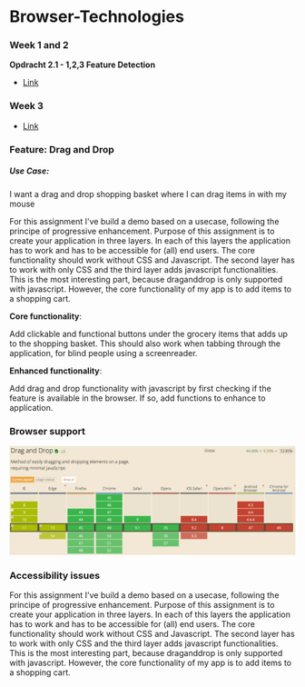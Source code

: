 # Browser-Technologies

### Week 1 and 2

**Opdracht 2.1 - 1,2,3 Feature Detection**

* [Link](https://strexx.github.io/Browser-Technologies/week2/index.html)

### Week 3

* [Link](https://strexx.github.io/Browser-Technologies/week3/index.html)

### Feature: Drag and Drop

##### Use Case: 
I want a drag and drop shopping basket where I can drag items in with my mouse

For this assignment I've build a demo based on a usecase, following the principe of progressive enhancement. Purpose of this assignment is to create your application in three layers. In each of this layers the application has to work and has to be accessible for (all) end users. The core functionality should work without CSS and Javascript. The second layer has to work with only CSS and the third layer adds javascript functionalities. This is the most interesting part, because draganddrop is only supported with javascript. However, the core functionality of my app is to add items to a shopping cart.

**Core functionality**: 

Add clickable and functional buttons under the grocery items that adds up to the shopping basket. This should also work when tabbing through the application, for blind people using a screenreader.

**Enhanced functionality**: 

Add drag and drop functionality with javascript by first checking if the feature is available in the browser. If so, add functions to enhance to application.

### Browser support

![CanIUse](readme/caniuse_draganddrop.png)

### Accessibility issues

For this assignment I've build a demo based on a usecase, following the principe of progressive enhancement. Purpose of this assignment is to create your application in three layers. In each of this layers the application has to work and has to be accessible for (all) end users. The core functionality should work without CSS and Javascript. The second layer has to work with only CSS and the third layer adds javascript functionalities. This is the most interesting part, because draganddrop is only supported with javascript. However, the core functionality of my app is to add items to a shopping cart.
